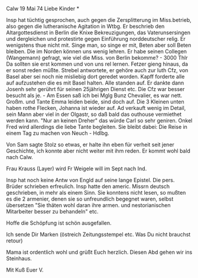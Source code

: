  Calw 19 Mai 74
Liebe Kinder <Fried>*

Insp hat tüchtig gesprochen, auch gegen die Zersplitterung im Miss.betrieb, also gegen die lutheranische Agitation in Wtbg. Er beschrieb den Altargottesdienst in Berlin die Knixe Bekreuzigungen, das Vaterunsersingen und dergleichen und protestirte gegen Einführung norddeutscher relig. Er wenigstens thue nicht mit. Singe man, so singe er mit, Beten aber soll Beten bleiben. Die im Norden können uns wenig lehren. Er habe seinen Collegen (Wangemann) gefragt, wie viel die Miss. von Berlin bekomme? - 3000 Thlr Da sollten sie erst kommen und von uns rel lernen. Fetzer gieng hinaus, da er sonst reden müßte. Strebel antwortete, er gehöre auch zur luth Cfz, von Basel aber sei noch nie misliebig dort geredet worden. Kapff forderte alle auf aufzustehen die es mit Basel halten. Alle standen auf. Er dankte dann Josenh sehr gerührt für seinen 25jährigen Dienst etc. Die Cfz war besser besucht als je. - Am Essen saß ich bei Mglg Bunz Chevalier, es war nett. Großm. und Tante Emma leiden beide, sind doch auf. Die 3 Kleinen unten haben rothe Flecken, Johanna ist wieder auf. Ad verkauft wenig im Detail, sein Mann aber viel in der Olgastr, so daß bald das outhouse vermiethet werden kann. "Nur an keinen Dreher" das würde Carl so sehr geniren. 
Onkel Fred wird allerdings die liebe Tante begleiten. Sie bleibt dabei: Die Reise in einem Tag zu machen von Neuch - Hdlbg.

Von Sam sagte Stolz so etwas, er halte ihn eben für verheit seit jener Geschichte, ich konnte aber nicht weiter mit ihm reden. Er kommt wohl bald nach Calw.

Frau Krauss (Layer) wird Fr Weigele will im Sept nach Ind.

Insp hat noch keine Antw von Engld auf seine lange Epistel. Die pers. Brüder schrieben erfreulich. Insp hatte den americ. Missrn deutsch geschrieben, in mehr als einem Sinn. Sie konntens nicht lesen, so mußten es die 2 armenier, denen sie so unfreundlich begegnet waren, selbst übersetzen "Sie thäten wohl daran ihre armen. und nestorianischen Mitarbeiter besser zu behandeln" etc.

Hoffe die Schöpfung ist schön ausgefallen.

Ich sende Dir Marken (östreich Zeitungsstempel etc. Was Du nicht brauchst retour)

Mama ist ordentlich wohl und grüßt Euch herzlich. Diesen Abd gehen wir ins Steinhaus.

 Mit Kuß Euer V.
